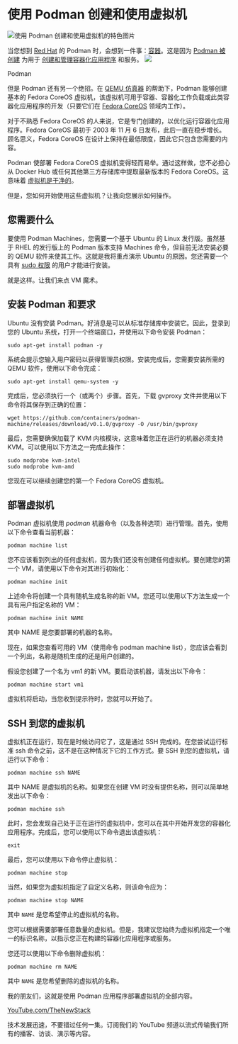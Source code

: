 # 使用 Podman 创建和使用虚拟机

![使用 Podman 创建和使用虚拟机的特色图片](https://cdn.thenewstack.io/media/2024/04/38bf6368-podman-logo-1024x683.png)

当您想到 [Red Hat](https://www.openshift.com/try?utm_content=inline+mention) 的 Podman 时，会想到一件事：[容器](https://thenewstack.io/containers/)。这是因为 [Podman 被创建](https://thenewstack.io/check-out-podman-red-hats-daemon-less-docker-alternative/) 为用于 [创建和管理容器化应用程序](https://thenewstack.io/install-and-use-podman-desktop-gui-to-manage-containers/) 和服务。 ![](https://cdn.thenewstack.io/media/2024/03/bd92cdb3-podman-3-logo-95w-90h.webp)

Podman

但是 Podman 还有另一个绝招。在 [QEMU 仿真器](https://www.qemu.org/) 的帮助下，Podman 能够创建基本的 Fedora CoreOS 虚拟机，该虚拟机可用于容器、容器化工作负载或此类容器化应用程序的开发（只要它们在 [Fedora CoreOS](https://fedoraproject.org/coreos/download?stream=stable) 领域内工作）。

对于不熟悉 Fedora CoreOS 的人来说，它是专门创建的，以优化运行容器化应用程序。Fedora CoreOS 最初于 2003 年 11 月 6 日发布，此后一直在稳步增长。顾名思义，Fedora CoreOS 在设计上保持在最低限度，因此它只包含您需要的内容。

Podman 使部署 Fedora CoreOS 虚拟机变得轻而易举。通过这样做，您不必担心从 Docker Hub 或任何其他第三方存储库中提取最新版本的 Fedora CoreOS。这意味着 [虚拟机是干净的](https://thenewstack.io/linux-xz-backdoor-damage-could-be-greater-than-feared/)。

但是，您如何开始使用这些虚拟机？让我向您展示如何操作。

## 您需要什么

要使用 Podman Machines，您需要一个基于 Ubuntu 的 Linux 发行版。虽然基于 RHEL 的发行版上的 Podman 版本支持 Machines 命令，但目前无法安装必要的 QEMU 软件来使其工作。这就是我将重点演示 Ubuntu 的原因。您还需要一个具有 [sudo 权限](https://thenewstack.io/sudo-update-offers-python-plug-ins-extended-logging-auditing/) 的用户才能进行安装。

就是这样。让我们来点 VM 魔术。

## 安装 Podman 和要求

Ubuntu 没有安装 Podman。好消息是可以从标准存储库中安装它。因此，登录到您的 Ubuntu 系统，打开一个终端窗口，并使用以下命令安装 Podman：

```
sudo apt-get install podman -y
```

系统会提示您输入用户密码以获得管理员权限。安装完成后，您需要安装所需的 QEMU 软件，使用以下命令完成：

```
sudo apt-get install qemu-system -y
```

完成后，您必须执行一个（或两个）步骤。首先，下载 gvproxy 文件并使用以下命令将其保存到正确的位置：

```
wget https://github.com/containers/podman-machine/releases/download/v0.1.0/gvproxy -O /usr/bin/gvproxy
```

最后，您需要确保加载了 KVM 内核模块，这意味着您正在运行的机器必须支持 KVM。可以使用以下方法之一完成此操作：

```
sudo modprobe kvm-intel
sudo modprobe kvm-amd
```

您现在可以继续创建您的第一个 Fedora CoreOS 虚拟机。

## 部署虚拟机

Podman 虚拟机使用 *podman* 机器命令（以及各种选项）进行管理。首先，使用以下命令查看当前机器：

```
podman machine list
```

您不应该看到列出的任何虚拟机，因为我们还没有创建任何虚拟机。要创建您的第一个 VM，请使用以下命令对其进行初始化：

```
podman machine init
```

上述命令将创建一个具有随机生成名称的新 VM。您还可以使用以下方法生成一个具有用户指定名称的 VM：

```
podman machine init NAME
```

其中 NAME 是您要部署的机器的名称。

现在，如果您查看可用的 VM（使用命令 podman machine list），您应该会看到一个列出，名称是随机生成的还是用户创建的。

假设您创建了一个名为 vm1 的新 VM。要启动该机器，请发出以下命令：

```
podman machine start vm1
```

虚拟机将启动，当您收到提示符时，您就可以开始了。

## SSH 到您的虚拟机

虚拟机正在运行，现在是时候访问它了，这是通过 SSH 完成的。在您尝试运行标准 ssh 命令之前，这不是在这种情况下它的工作方式。要 SSH 到您的虚拟机，请运行以下命令：

```
podman machine ssh NAME
```

其中 NAME 是虚拟机的名称。如果您在创建 VM 时没有提供名称，则可以简单地发出以下命令：

```
podman machine ssh
```
此时，您会发现自己处于正在运行的虚拟机中，您可以在其中开始开发您的容器化应用程序。完成后，您可以使用以下命令退出该虚拟机：

```
exit
```

最后，您可以使用以下命令停止虚拟机：

```
podman machine stop
```

当然，如果您为虚拟机指定了自定义名称，则该命令应为：

```
podman machine stop NAME
```

其中 `NAME` 是您希望停止的虚拟机的名称。

您可以根据需要部署任意数量的虚拟机。但是，我建议您始终为虚拟机指定一个唯一的标识名称，以指示您正在构建的容器化应用程序或服务。

您还可以使用以下命令删除虚拟机：

```
podman machine rm NAME
```

其中 `NAME` 是您希望删除的虚拟机的名称。

我的朋友们，这就是使用 Podman 应用程序部署虚拟机的全部内容。

[YouTube.com/TheNewStack](https://youtube.com/thenewstack?sub_confirmation=1)

技术发展迅速，不要错过任何一集。订阅我们的 YouTube 频道以流式传输我们所有的播客、访谈、演示等内容。